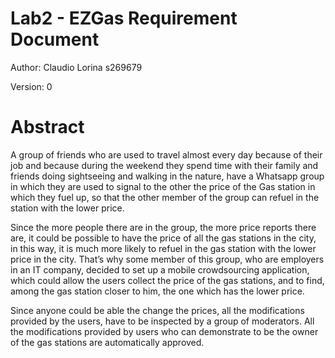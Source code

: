 # Lab2 - EZGas Requirement Document

Author: Claudio Lorina s269679

Version: 0

# Abstract
A group of friends who are used to travel almost every day because of their job and because during the weekend they spend time with their family and friends doing sightseeing and walking in the nature, have a Whatsapp group in which they are used to signal to the other the price of the Gas station in which they fuel up, so that the other member of the group can refuel in the station with the lower price.

Since the more people there are in the group, the more price reports there are, it could be possible to have the price of all the gas stations in the city, in this way, it is much more likely to refuel in the gas station with the lower price in the city. That’s why some member of this group, who are employers in an IT company, decided to set up a mobile crowdsourcing application, which could allow the users collect the price of the gas stations, and to find, among the gas station closer to him, the one which has the lower price. 

Since anyone could be able the change the prices, all the modifications provided by the users, have to be inspected by a group of moderators. 
All the modifications provided by users who can demonstrate to be the owner of the gas stations are automatically approved.